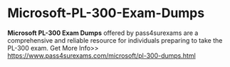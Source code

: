 # Microsoft-PL-300-Exam-Dumps
**Microsoft PL-300 Exam Dumps** offered by pass4surexams are a comprehensive and reliable resource for individuals preparing to take the PL-300 exam. Get More Info>> https://www.pass4surexams.com/microsoft/pl-300-dumps.html
